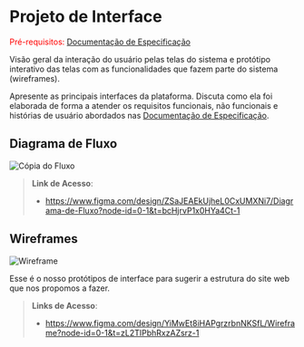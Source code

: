 
# Projeto de Interface

<span style="color:red">Pré-requisitos: <a href="2-Especificação do Projeto.md"> Documentação de Especificação</a></span>

Visão geral da interação do usuário pelas telas do sistema e protótipo interativo das telas com as funcionalidades que fazem parte do sistema (wireframes).

 Apresente as principais interfaces da plataforma. Discuta como ela foi elaborada de forma a atender os requisitos funcionais, não funcionais e histórias de usuário abordados nas <a href="2-Especificação do Projeto.md"> Documentação de Especificação</a>.

## Diagrama de Fluxo

![Cópia do Fluxo](https://github.com/user-attachments/assets/296dbb27-fe3a-42aa-aeb1-f24266423c85)





> **Link de Acesso**:
> - https://www.figma.com/design/ZSaJEAEkUjheL0CxUMXNi7/Diagrama-de-Fluxo?node-id=0-1&t=bcHjrvP1x0HYa4Ct-1

## Wireframes

![Wireframe](https://github.com/user-attachments/assets/aa191c5c-d84f-4bc0-b676-0af85d11714b)



Esse é o nosso protótipos de interface para sugerir a estrutura do site web que nos propomos a fazer. 
 
> **Links de Acesso**:
> - https://www.figma.com/design/YiMwEt8iHAPgrzrbnNKSfL/Wireframe?node-id=0-1&t=zL2TIPbhRxzAZsrz-1
